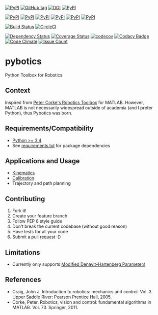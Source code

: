 [![PyPI](https://img.shields.io/pypi/v/pybotics.svg)](https://pypi.python.org/pypi/pybotics)
[![GitHub tag](https://img.shields.io/github/tag/nnadeau/pybotics.svg?maxAge=2592000?style=flat-square)](https://github.com/nnadeau/pybotics/releases)
[![DOI](https://zenodo.org/badge/66797360.svg)](https://zenodo.org/badge/latestdoi/66797360)
[![PyPI](https://img.shields.io/pypi/l/pybotics.svg)](https://pypi.python.org/pypi/pybotics)

[![PyPI](https://img.shields.io/pypi/dm/pybotics.svg)](https://pypi.python.org/pypi/pybotics)
[![PyPI](https://img.shields.io/pypi/wheel/pybotics.svg)](https://pypi.python.org/pypi/pybotics)
[![PyPI](https://img.shields.io/pypi/format/pybotics.svg)](https://pypi.python.org/pypi/pybotics)
[![PyPI](https://img.shields.io/pypi/pyversions/pybotics.svg)](https://pypi.python.org/pypi/pybotics)
[![PyPI](https://img.shields.io/pypi/implementation/pybotics.svg)](https://pypi.python.org/pypi/pybotics)
[![PyPI](https://img.shields.io/pypi/status/pybotics.svg)](https://pypi.python.org/pypi/pybotics)

[![Build Status](https://travis-ci.org/nnadeau/pybotics.svg?branch=master)](https://travis-ci.org/nnadeau/pybotics)
[![CircleCI](https://circleci.com/gh/nnadeau/pybotics/tree/master.svg?style=svg)](https://circleci.com/gh/nnadeau/pybotics/tree/master)

[![Dependency Status](https://www.versioneye.com/user/projects/57d87a4a7129660045cf3a58/badge.svg?style=flat-square)](https://www.versioneye.com/user/projects/57d87a4a7129660045cf3a58)
[![Coverage Status](https://coveralls.io/repos/github/nnadeau/pybotics/badge.svg?branch=master)](https://coveralls.io/github/nnadeau/pybotics?branch=master)
[![codecov](https://codecov.io/gh/nnadeau/pybotics/branch/master/graph/badge.svg)](https://codecov.io/gh/nnadeau/pybotics)
[![Codacy Badge](https://api.codacy.com/project/badge/Grade/9d4f77b167874a049e97731181e2b53a)](https://www.codacy.com/app/nicholas-nadeau/pybotics?utm_source=github.com&amp;utm_medium=referral&amp;utm_content=nnadeau/pybotics&amp;utm_campaign=Badge_Grade)
[![Code Climate](https://codeclimate.com/github/nnadeau/pybotics/badges/gpa.svg)](https://codeclimate.com/github/nnadeau/pybotics)
[![Issue Count](https://codeclimate.com/github/nnadeau/pybotics/badges/issue_count.svg)](https://codeclimate.com/github/nnadeau/pybotics)

# pybotics
Python Toolbox for Robotics

## Context
Inspired from [Peter Corke's Robotics Toolbox](http://www.petercorke.com/Robotics_Toolbox.html) for MATLAB. However, MATLAB is not necessarily widespread outside of academia (and I prefer Python), thus Pybotics was born.

## Requirements/Compatibility
- [Python >= 3.4](https://travis-ci.org/nnadeau/pybotics)
- See [requirements.txt](requirements.txt) for package dependencies

## Applications and Usage
- [Kinematics](examples/example_kinematics.ipynb)
- [Calibration](examples/example_calibration.ipynb)
- Trajectory and path planning

## Contributing
1. Fork it!
2. Create your feature branch
3. Follow PEP 8 style guide
1. Don't break the current codebase (without good reason)
1. Have tests for all your code
5. Submit a pull request :D

## Limitations
- Currently only supports [Modified Denavit–Hartenberg Parameters](https://en.wikipedia.org/wiki/Denavit%E2%80%93Hartenberg_parameters#Modified_DH_parameters)

## References
- Craig, John J. Introduction to robotics: mechanics and control. Vol. 3. Upper Saddle River: Pearson Prentice Hall, 2005.
- Corke, Peter. Robotics, vision and control: fundamental algorithms in MATLAB. Vol. 73. Springer, 2011.
